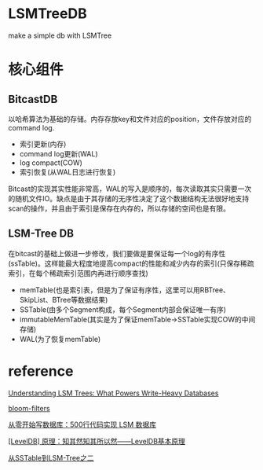 # LSMTreeDB

make a simple db with LSMTree

# 核心组件

## BitcastDB

以哈希算法为基础的存储。内存存放key和文件对应的position，文件存放对应的command log.

- 索引更新(内存)
- command log更新(WAL)
- log compact(COW)
- 索引恢复(从WAL日志进行恢复)

Bitcast的实现其实性能非常高，WAL的写入是顺序的，每次读取其实只需要一次的随机文件IO。缺点是由于其存储的无序性决定了这个数据结构无法很好地支持scan的操作，并且由于索引是保存在内存的，所以存储的空间也是有限。

## LSM-Tree DB

在bitcast的基础上做进一步修改，我们要做是要保证每一个log的有序性(ssTable)。这样能最大程度地提高compact的性能和减少内存的索引(只保存稀疏索引，在每个稀疏索引范围内再进行顺序查找)

- memTable(也是索引表，但是为了保证有序性，这里可以用RBTree、SkipList、BTree等数据结果)
- SSTable(由多个Segment构成，每个Segment内部会保证唯一有序)
- immutableMemTable(其实是为了保证memTable->SSTable实现COW的中间存储)
- WAL(为了恢复memTable)

# reference

[Understanding LSM Trees: What Powers Write-Heavy Databases](https://yetanotherdevblog.com/lsm/)

[bloom-filters](https://yetanotherdevblog.com/bloom-filters/)

[从零开始写数据库：500行代码实现 LSM 数据库](https://zhuanlan.zhihu.com/p/374535126)

[[LevelDB] 原理：知其然知其所以然——LevelDB基本原理](https://zhuanlan.zhihu.com/p/206608102)

[从SSTable到LSM-Tree之二](https://zhuanlan.zhihu.com/p/103968892)








